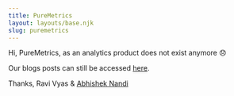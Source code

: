 ```yaml
---
title: PureMetrics
layout: layouts/base.njk
slug: puremetrics
---
```



Hi, PureMetrics, as an analytics product does not exist anymore 😞 

Our blogs posts can still be accessed [here](http://medium.com/insights-metrics).  

Thanks, Ravi Vyas & [Abhishek Nandi](https://www.abhisheknandi.com/)


